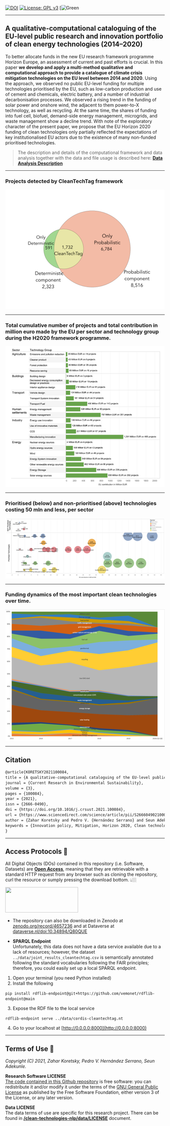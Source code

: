 [![DOI](https://zenodo.org/badge/DOI/10.5281/zenodo.3570769.svg)](https://doi.org/10.5281/zenodo.3570769)
[![License: GPL v3](https://img.shields.io/badge/License-GPLv3-blue.svg)](https://www.gnu.org/licenses/gpl-3.0)
[![Green](https://img.shields.io/badge/green-project-green)

---

## A qualitative-computational cataloguing of the EU-level public research and innovation portfolio of clean energy technologies (2014–2020)

To better allocate funds in the new EU research framework programme Horizon Europe, an assessment of current and past efforts is crucial. In this paper **we develop and apply a multi-method qualitative and computational approach to provide a catalogue of climate crisis mitigation technologies on the EU level between 2014 and 2020**. Using the approach, we observed no public EU-level funding for multiple technologies prioritised by the EU, such as low-carbon production and use of cement and chemicals, electric battery, and a number of industrial decarbonisation processes. We observed a rising trend in the funding of solar power and onshore wind, the adjacent to them power-to-X technology, as well as recycling. At the same time, the shares of funding into fuel cell, biofuel, demand-side energy management, microgrids, and waste management show a decline trend. With note of the exploratory character of the present paper, we propose that the EU Horizon 2020 funding of clean technologies only partially reflected the expectations of key institutionalised EU actors due to the existence of many non-funded prioritised technologies.

> The description and details of the computational framework and data analysis together with the data and file usage is described here: **[Data Analysis Description](https://github.com/MaastrichtU-IDS/clean-technologies-nlp/tree/master/notebooks/README.md)**

---

### Projects detected by CleanTechTag framework 
![](images/figure1.png)  

---

### Total cumulative number of projects and total contribution in million euro made by the EU per sector and technology group during the H2020 framework programme. 
![](images/figure3.png)  

---

### Prioritised (below) and non-prioritised (above) technologies costing 50 mln and less, per sector
![](images/figure4b.png)  

---

### Funding dynamics of the most important clean technologies over time.
![](images/figure4.png)  

---
## Citation

```latex
@article{KORETSKY2021100084,
title = {A qualitative-computational cataloguing of the EU-level public research and innovation portfolio of clean energy technologies (2014–2020)},
journal = {Current Research in Environmental Sustainability},
volume = {3},
pages = {100084},
year = {2021},
issn = {2666-0490},
doi = {https://doi.org/10.1016/j.crsust.2021.100084},
url = {https://www.sciencedirect.com/science/article/pii/S2666049021000608},
author = {Zahar Koretsky and Pedro V. {Hernández Serrano} and Seun Adekunle and Michel Dumontier},
keywords = {Innovation policy, Mitigation, Horizon 2020, Clean technology, Sustainability, Text mining}
}
```
---
## Access Protocols 🔐 

All Digital Objects (DOs) contained in this repository (i.e. Software, Datasets) are **[Open Access](https://en.wikipedia.org/wiki/Open_access)**, meaning that they are retrievable with a standard HTTP request from any browser such as cloning the repository, curl the resource or sumply pressing the download bottom. 👆🏼  

<img src="https://s3.amazonaws.com/libapps/accounts/33900/images/OAlogo.jpg" width="230" height="80">

- The repository can also be downloaded in  Zenodo at [zenodo.org/record/4657236](https://zenodo.org/record/4657236/files/MaastrichtU-IDS/clean-technologies-nlp-1.0.zip?download=1) and at Dataverse at [dataverse.nl/doi:10.34894/Q80QUE](https://dataverse.nl/dataset.xhtml?persistentId=doi:10.34894/Q80QUE)

- **SPARQL Endpoint**  
Unfortunately, this data does not have a data service available due to a lack of resources; however, the dataset `../data/joint_results_cleantechtag.csv` is semantically annotated following the standard vocabularies following the FAIR principles; therefore, you could easily set up a local SPARQL endpoint.
1. Open your terminal (you need Python installed)
2. Install the following 

`pip install rdflib-endpoint@git+https://github.com/vemonet/rdflib-endpoint@main`

3. Expose the RDF file to the local service 

`rdflib-endpoint serve ../data/cordis-cleantechtag.nt`

4. Go to your localhost at [http://0.0.0.0:8000](http://0.0.0.0:8000)

---
## Terms of Use 📃

*Copyright (C) 2021, Zahar Koretsky, Pedro V. Hernández Serrano, Seun Adekunle.*  

**Research Software LICENSE**  
[The code contained in this Github repository](https://nbviewer.org/github/MaastrichtU-IDS/clean-technologies-nlp/tree/master/notebooks/) is free software: you can redistribute it and/or modify it under the terms of the [GNU General Public License](https://www.gnu.org/licenses/gpl-3.0.html) as published by the Free Software Foundation, either version 3 of the License, or any later version.

**Data LICENSE**  
The data terms of use are specific for this research project. There can be found in **[/clean-technologies-nlp/data/LICENSE](https://github.com/MaastrichtU-IDS/clean-technologies-nlp/tree/master/data/README.md)** document.

